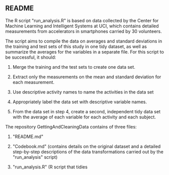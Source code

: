 ## README

The R script "run_analysis.R" is based on data collected by the Center for Machine Learning and Intelligent Systems at UCI, which contains detailed measurements from accelerators in smartphones carried by 30 volunteers.

The script aims to compile the data on averages and standard deviations in the training and test sets of this study in one tidy dataset, as well as summarize the averages for the variables in a separate file. For this script to be successful, it should:

1) Merge the training and the test sets to create one data set.

2) Extract only the measurements on the mean and standard deviation for each measurement.

3) Use descriptive activity names to name the activities in the data set

4) Appropriately label the data set with descriptive variable names.

5) From the data set in step 4, create a second, independent tidy data set with the average of each variable for each activity and each subject.

The repository GettingAndCleaningData contains of three files:

1) "README.md"

2) "Codebook.md" (contains details on the original dataset and a detailed step-by-step descriptions of the data transformations carried out by the "run_analysis" script)

3) "run_analysis.R" (R script that tidies 
